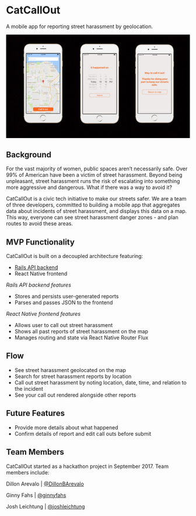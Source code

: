 # CatCallOut
A mobile app for reporting street harassment by geolocation.

![](https://github.com/CatCalloutApp/CatCallOutApp/blob/development/ccoblackbg.jpg)

## Background
For the vast majority of women, public spaces aren’t necessarily safe. Over 99% of American have been a victim of street harassment. Beyond being unpleasant, street harassment runs the risk of escalating into something more aggressive and dangerous. What if there was a way to avoid it?

CatCallOut is a civic tech initiative to make our streets safer. We are a team of three developers, committed to building a mobile app that aggregates data about incidents of street harassment, and displays this data on a map. This way, everyone can see street harassment danger zones - and plan routes to avoid these areas.

## MVP Functionality

CatCallOut is built on a decoupled architecture featuring:
 * [Rails API backend](https://github.com/DillonBArevalo/CatCalloutAPI)
 * React Native frontend

*Rails API backend features*
* Stores and persists user-generated reports
* Parses and passes JSON to the frontend

*React Native frontend features*
* Allows user to call out street harassment
* Shows all past reports of street harassment on the map
* Manages routing and state via React Native Router Flux

## Flow
* See street harassment geolocated on the map
* Search for street harassment reports by location
* Call out street harassment by noting location, date, time, and relation to the incident 
* See your call out rendered alongside other reports

## Future Features
* Provide more details about what happened
* Confirm details of report and edit call outs before submit

## Team Members
CatCallOut started as a hackathon project in September 2017. Team members include:

Dillon Arevalo | [@DillonBArevalo](http://github.com/DillonBArevalo)

Ginny Fahs | [@ginnyfahs](http://github.com/ginnyfahs)

Josh Leichtung | [@joshleichtung](http://github.com/joshleichtung)


